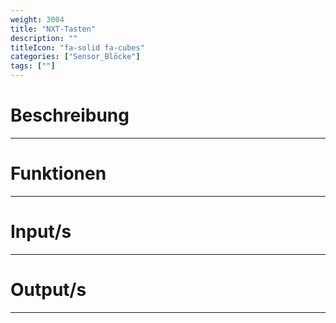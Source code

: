 ```yaml
---
weight: 3004
title: "NXT-Tasten"
description: ""
titleIcon: "fa-solid fa-cubes"
categories: ["Sensor_Blöcke"]
tags: [""]
---
```



# Beschreibung
---

# Funktionen
---

# Input/s
---

# Output/s
---
